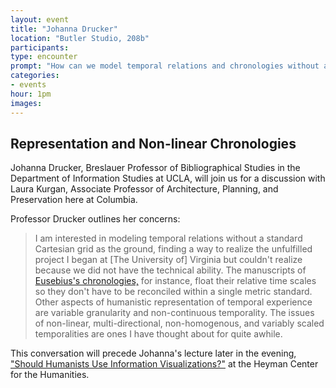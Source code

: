 ```yaml
---
layout: event
title: "Johanna Drucker"
location: "Butler Studio, 208b"
participants:
type: encounter
prompt: "How can we model temporal relations and chronologies without a standard Cartesian grid as the ground?"
categories:
- events
hour: 1pm
images:
---
```


## Representation and Non-linear Chronologies

Johanna Drucker, Breslauer Professor of Bibliographical Studies in the Department of Information Studies at UCLA, will join us for a discussion with Laura Kurgan, Associate Professor of Architecture, Planning, and Preservation here at Columbia.

Professor Drucker outlines her concerns:

> I am interested in modeling temporal relations without a standard Cartesian grid as the ground, finding a way to realize the unfulfilled project I began at \[The University of\] Virginia but couldn't realize because we did not have the technical ability. The manuscripts of [Eusebius's chronologies,](http://www.historyofinformation.com/expanded.php?id=3804) for instance, float their relative time scales so they don't have to be reconciled within a single metric standard. Other aspects of humanistic representation of temporal experience are variable granularity and non-continuous temporality. The issues of non-linear, multi-directional, non-homogenous, and variably scaled temporalities are ones I have thought about for quite awhile.

This conversation will precede Johanna's lecture later in the evening, ["Should Humanists Use Information Visualizations?"](http://societyoffellows.columbia.edu/events/should-humanists-use-information-visualizations/) at the Heyman Center for the Humanities.
